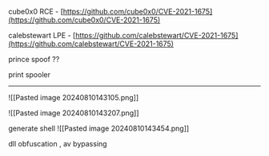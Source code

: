 cube0x0 RCE - [https://github.com/cube0x0/CVE-2021-1675](https://github.com/cube0x0/CVE-2021-1675)

calebstewart LPE - [https://github.com/calebstewart/CVE-2021-1675](https://github.com/calebstewart/CVE-2021-1675)

prince spoof ??

print spooler 

---

![[Pasted image 20240810143105.png]]

![[Pasted image 20240810143207.png]]


generate shell
![[Pasted image 20240810143454.png]]


dll obfuscation , av bypassing


